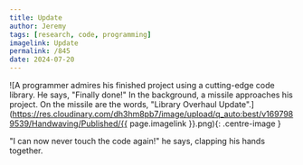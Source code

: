 ```yaml
---
title: Update
author: Jeremy
tags: [research, code, programming]
imagelink: Update
permalink: /845
date: 2024-07-20
---
```


![A programmer admires his finished project using a cutting-edge code library. He says, "Finally done!" In the background, a missile approaches his project. On the missile are the words, "Library Overhaul Update".](https://res.cloudinary.com/dh3hm8pb7/image/upload/q_auto:best/v1697989539/Handwaving/Published/{{ page.imagelink }}.png){: .centre-image }

"I can now never touch the code again!" he says, clapping his hands together.
